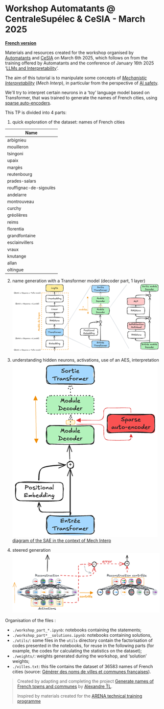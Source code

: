 # Workshop Automatants @ CentraleSupélec & CeSIA - March 2025

**[French version](https://github.com/nicolasguillard/workshop_cs_202503/blob/main/README.md)**

Materials and resources created for the workshop organised by [Automatants](https://automatants.cs-campus.fr/) and [CeSIA](https://www.securite-ia.fr/) on March 6th 2025, which follows on from the training offered by Automatants and the conference of January 16th 2025 ‘[LLMs and Interpretability](https://lu.ma/rkkiifsz?tk=QVb9uc)’.

The aim of this tutorial is to manipulate some concepts of *[Mechanistic](https://www.neelnanda.io/mechanistic-interpretability/glossary) [Interpretability](https://arxiv.org/abs/2404.14082)* (*Mech Interp*), in particular from the perspective of [AI safety](https://ai-safety-atlas.com/chapters/09/).

We'll try to interpret certain neurons in a ‘toy’ language model based on Transformer, that was trained to generate the names of French cities, using [sparse auto-encoders](https://transformer-circuits.pub/2023/monosemantic-features/index.html).

This TP is divided into 4 parts:

1. quick exploration of the dataset: names of French cities

| Name |
|---------|
| arbignieu	|
| mouilleron	|
| tsingoni	|
| upaix	|
| margès	|
| reutenbourg	|
| prades-salars	|
| rouffignac-de-sigoulès	|
| andelarre	|
| montrouveau	|
| curchy	|
| gréolières	|
| reims	|
| florentia	|
| grandfontaine	|
| esclainvillers	|
| vraux	|
| knutange	|
| allan	|
| oltingue	|

2. name generation with a Transformer model (decoder part, 1 layer)
![language model schema](https://github.com/nicolasguillard/workshop_cs_202503/blob/main/images/language_model_details.png)

3. understanding hidden neurons, activations, use of an AES, interpretation
![diagram of SAE use](https://github.com/nicolasguillard/workshop_cs_202503/blob/main/images/sae_with_model.png)
[diagram of the SAE in the context of Mech Interp](https://github.com/nicolasguillard/workshop_cs_202503/blob/main/images/sae.png)

4. steered generation
![diagram of steered generation](https://github.com/nicolasguillard/workshop_cs_202503/blob/main/images/steering.png)


Organisation of the files :

- `./workshop_part_*.ipynb`: notebooks containing the statements;
- `./workshop_part*__solutions.ipynb`: notebooks containing solutions,
- `./utils/`: some files in the `utils` directory contain the factorisation of codes presented in the notebooks, for reuse in the following parts (for example, the codes for calculating the statistics on the dataset);
- `./weights/`: weights generated during the workshop, and ‘solution’ weights;
- `./villes.txt`: this file contains the dataset of 36583 names of French cities (source: [Générer des noms de villes et communes françaises](https://github.com/alxndrTL/villes)).


> Created by adapting and completing the project [Generate names of French towns and communes](https://github.com/alxndrTL/villes) by [Alexandre TL](https://www.youtube.com/@alexandretl).
>
> Inspired by materials created for the [ARENA technical training programme](https://github.com/callummcdougall/ARENA_3.0)
